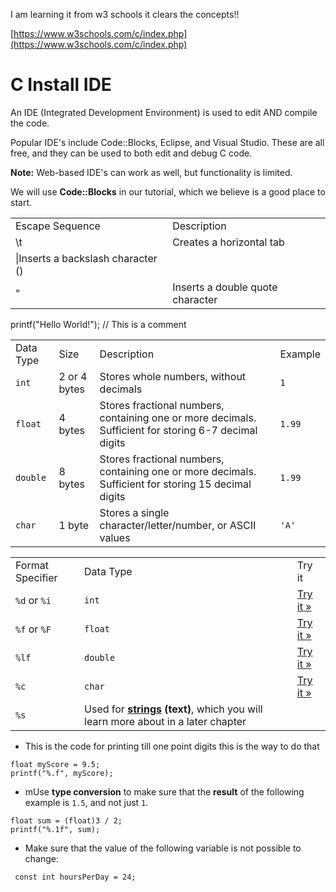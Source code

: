 I am learning it from w3 schools it clears the concepts!!

[https://www.w3schools.com/c/index.php](https://www.w3schools.com/c/index.php)

# C Install IDE

An IDE (Integrated Development Environment) is used to edit AND compile the code.

Popular IDE's include Code::Blocks, Eclipse, and Visual Studio. These are all free, and they can be used to both edit and debug C code.

**Note:** Web-based IDE's can work as well, but functionality is limited.

We will use **Code::Blocks** in our tutorial, which we believe is a good place to start.

  

  

|   |   |
|---|---|
|Escape Sequence|Description|
|\t|Creates a horizontal tab|
|\\|Inserts a backslash character (\)|
|\"|Inserts a double quote character|

  

printf("Hello World!"); // This is a comment

  

|   |   |   |   |
|---|---|---|---|
|Data Type|Size|Description|Example|
|`int`|2 or 4 bytes|Stores whole numbers, without decimals|`1`|
|`float`|4 bytes|Stores fractional numbers, containing one or more decimals. Sufficient for storing 6-7 decimal digits|`1.99`|
|`double`|8 bytes|Stores fractional numbers, containing one or more decimals. Sufficient for storing 15 decimal digits|`1.99`|
|`char`|1 byte|Stores a single character/letter/number, or ASCII values|`'A'`|

  

|   |   |   |
|---|---|---|
|Format Specifier|Data Type|Try it|
|`%d` or `%i`|`int`|[Try it »](https://www.w3schools.com/c/tryc.php?filename=demo_format_spec_di)|
|`%f` or `%F`|`float`|[Try it »](https://www.w3schools.com/c/tryc.php?filename=demo_format_spec_f)|
|`%lf`|`double`|[Try it »](https://www.w3schools.com/c/tryc.php?filename=demo_format_spec_lf)|
|`%c`|`char`|[Try it »](https://www.w3schools.com/c/tryc.php?filename=demo_format_spec_c)|
|`%s`|Used for **[strings](https://www.w3schools.com/c/c_strings.php) (text)**, which you will learn more about in a later chapter||

  

- This is the code for printing till one point digits this is the way to do that

```Plain
float myScore = 9.5;
printf("%.f", myScore);
```

  

  

- mUse **type conversion** to make sure that the **result** of the following example is `1.5`, and not just `1`.

```Plain
float sum = (float)3 / 2;
printf("%.1f", sum);
```

- Make sure that the value of the following variable is not possible to change:

```Plain
 const int hoursPerDay = 24;
```